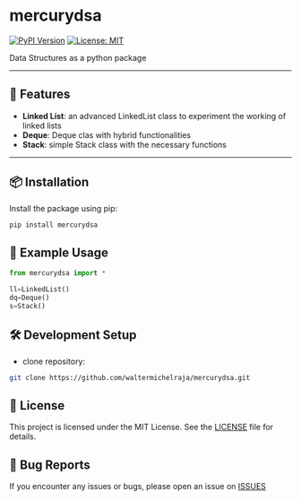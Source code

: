 # mercurydsa

[![PyPI Version](https://badge.fury.io/py/your-package-name.svg)](https://pypi.org/project/mercurydsa/)
[![License: MIT](https://img.shields.io/badge/License-MIT-yellow.svg)](LICENSE)

Data Structures as a python package

---

## 🚀 Features

- **Linked List**: an advanced LinkedList class to experiment the working of linked lists
- **Deque**: Deque clas with hybrid functionalities
- **Stack**: simple Stack class with the necessary functions

---

## 📦 Installation

Install the package using pip:
```bash
pip install mercurydsa
```

## 🔧 Example Usage
```py
from mercurydsa import *

ll=LinkedList()
dq=Deque()
s=Stack()
```

## 🛠️ Development Setup
- clone repository:
```bash
git clone https://github.com/waltermichelraja/mercurydsa.git
```

## 📄 License
This project is licensed under the MIT License. See the [LICENSE](https://github.com/waltermichelraja/mercurydsa/blob/main/README.md) file for details. 

## 🐛 Bug Reports
If you encounter any issues or bugs, please open an issue on [ISSUES](https://github.com/waltermichelraja/mercurydsa/issues)

